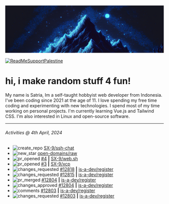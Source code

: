 ![](banner.png)

[![ReadMeSupportPalestine](https://github.com/Safouene1/support-palestine-banner/blob/master/banner-support.svg)](https://github.com/Safouene1/support-palestine-banner)

# hi, i make random stuff 4 fun!

My name is Satria, Im a self-taught hobbyist web developer from Indonesia. I've been coding since 2021 at the age of 11. I love spending my free time coding and experimenting with new technologies. I spend most of my time working on personal projects. I'm currently learning Vue.js and Tailwind CSS. I'm also interested in Linux and open-source software.

---

<!--RECENT_ACTIVITY:last_update-->
###### Activities @ 4th April, 2024
<!--RECENT_ACTIVITY:last_update_end-->

<!--RECENT_ACTIVITY:start-->
- ![create_repo](https://cdn.jsdelivr.net/gh/Readme-Workflows/Readme-Icons@main/icons/octicons/Repository.svg) [SX-9/ssh-chat](https://github.com/SX-9/ssh-chat)<br>
- ![new_star](https://cdn.jsdelivr.net/gh/Readme-Workflows/Readme-Icons@main/icons/octicons/StarredRepositoryYellow.svg) [open-domains/raw](https://github.com/open-domains/raw)<br>
- ![pr_opened](https://cdn.jsdelivr.net/gh/Readme-Workflows/Readme-Icons@main/icons/octicons/PullRequestOpened.svg) [#4](https://github.com/SX-9/web.sh/pull/4) **|** [SX-9/web.sh](https://github.com/SX-9/web.sh)<br>
- ![pr_opened](https://cdn.jsdelivr.net/gh/Readme-Workflows/Readme-Icons@main/icons/octicons/PullRequestOpened.svg) [#3](https://github.com/SX-9/xcp/pull/3) **|** [SX-9/xcp](https://github.com/SX-9/xcp)<br>
- ![changes_requested](https://cdn.jsdelivr.net/gh/Readme-Workflows/Readme-Icons@main/icons/octicons/RequestedChanges.svg) [#12818](https://github.com/is-a-dev/register/pull/12818#pullrequestreview-1958121982) **|** [is-a-dev/register](https://github.com/is-a-dev/register)<br>
- ![changes_requested](https://cdn.jsdelivr.net/gh/Readme-Workflows/Readme-Icons@main/icons/octicons/RequestedChanges.svg) [#12815](https://github.com/is-a-dev/register/pull/12815#pullrequestreview-1958119460) **|** [is-a-dev/register](https://github.com/is-a-dev/register)<br>
- ![pr_merged](https://cdn.jsdelivr.net/gh/Readme-Workflows/Readme-Icons@main/icons/octicons/PullRequestMerged.svg) [#12804](https://github.com/is-a-dev/register/pull/12804) **|** [is-a-dev/register](https://github.com/is-a-dev/register)<br>
- ![changes_approved](https://cdn.jsdelivr.net/gh/Readme-Workflows/Readme-Icons@main/icons/octicons/ApprovedChanges.svg) [#12804](https://github.com/is-a-dev/register/pull/12804#pullrequestreview-1958115772) **|** [is-a-dev/register](https://github.com/is-a-dev/register)<br>
- ![comments](https://cdn.jsdelivr.net/gh/Readme-Workflows/Readme-Icons@main/icons/octicons/Comment.svg) [#12803](https://github.com/is-a-dev/register/pull/12803#discussion_r1537813773) **|** [is-a-dev/register](https://github.com/is-a-dev/register)<br>
- ![changes_requested](https://cdn.jsdelivr.net/gh/Readme-Workflows/Readme-Icons@main/icons/octicons/RequestedChanges.svg) [#12803](https://github.com/is-a-dev/register/pull/12803#pullrequestreview-1958112425) **|** [is-a-dev/register](https://github.com/is-a-dev/register)<br>
<!--RECENT_ACTIVITY:end-->
